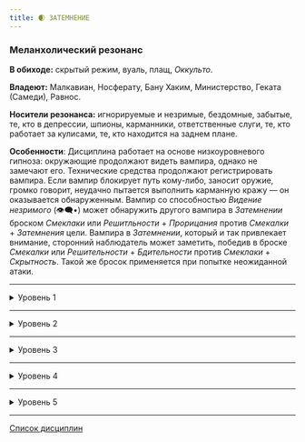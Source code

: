```yaml
---
title: 🌒 ЗАТЕМНЕНИЕ
---
```

### Меланхолический резонанс

**В обиходе:** скрытый режим, вуаль, плащ, *Оккульто*.

**Владеют:** Малкавиан, Носферату, Бану Хаким, Министерство, Геката (Самеди), Равнос.

**Носители резонанса:** игнорируемые и незримые, бездомные, забытые, те, кто в депрессии, шпионы, карманники, ответственные слуги, те, кто работает за кулисами, те, кто находится на заднем плане.

**Особенности**: Дисциплина работает на основе низкоуровневого гипноза: окружающие продолжают видеть вампира, однако не замечают его. Технические средства продолжают регистрировать вампира. Если вампир блокирует путь кому-либо, заносит оружие, громко говорит, неудачно пытается выполнить карманную кражу — он оказывается обнаруженным. Вампир со способностью *Видение незримого* (👁‍🗨•) может обнаружить другого вампира в *Затемнении* броском *Смеклаки* или *Решитльности* + *Прорицания* против *Смекалки* + *Затемнения* цели. Вампира в *Затемнении*, который и так привлекает внимание, сторонний наблюдатель может заметить, победив в броске *Смекалки* или *Решительности* + *Бдительности* против *Смеклаки* + *Скрытность*. Такой же бросок применяется при попытке неожиданной атаки.

___

<details>
<summary>Уровень 1</summary>

### ● Плащ теней

- **Стоимость**: —
- **Дайспул**: —
- **Система**: Находясь в неподвижности в некоем подобии укрытия и не издавая звуков, вампир избегает обнаружения (кроме механических или сверхъестественных средств).
- **Длительность**: одна сцена или до обнаружения

___

### ● Безмолвие смерти

- **Стоимость**: —
- **Дайспул**: —
- **Система**: Вампир полностью приглушает издаваемые им незначительные звуки для всех людей в пределах слышимости (не обманывая микрофоны и электронику), однако при этом существенный шум (метание предметов, наталкивание на них, грохот дверьми все еще могут выдать вампира).
- **Длительность**: одна сцена
</details>

___

<details>
<summary>Уровень 2</summary>

### ●● Невидимый проход 🍷

- **Стоимость**: одно пробуждение крови
- **Дайспул**: —
- **Система**: Если вампир не издает звуков громче шепота и не излучает резких запахов, он способен перемещаться, оставаясь невидимым, однако он не может скрыться, пока за ним активно наблюдают. *Чувство невидимого* (👁‍🗨•) позволяет обнаружить вампира. Если вампир привлек внимание возможного наблюдателя, тот может сделать бросок обнаружения.
- **Длительность**: одна сцена или до обнаружения

___

### ●● Химерия (👑 ●) 🍷

- **Стоимость**: 1 пробуждение крови
- **Дайспул**: *Манипуляция* + *Затемнение* против *Самообладания* + *Смекалки*
- **Система**: Вампир получает возможность создавать кратковременные (движение в ракурсе бокового зрения, мягкий шёпот) яркие галлюцинации, влияющие на одно из чувств попавших под воздействие целей — фальшивые документы создать не получится. При успешном броске любая неподготовленная цель в поле зрения вампира переживает галлюцинацию, и отвлекаясь на неё теряет 2 кости для своего следующего действия. Если цель провалила проверку сопротивления, она полностью теряет своё следующее действие (однако может защищаться и сопротивляться с указанным выше штрафом). Подобные галлюцинации никогда нельзя записать или передать с помощью технических средств.
- **Длительность**: 1 ход
</details>

___

<details>
<summary>Уровень 3</summary>

### ●●● Призрак в машине

- **Стоимость**: без дополнительной стоимости
- **Дайспул**: —
- **Система**: Вампир затрудняет свое обнаружение с помощью технических средств. На записи вампир выглядит размытым, его сложно идентифицировать. При наблюдении в режиме реального времени вампир замаскирован от наблюдающих по стандартным правилам. При попытке определить вампира на пленке, видеозаписи или фотографии во время действия способностей *Затемнения* сложность обнаружения для наблюдателей увеличивается на **3**. Вампир получает три дополнительных дайса к пулам для попыток обойти автоматизированные электронные системы наблюдения и различные средства обнаружения, которые, к тому же, теперь иногда сбоят при находящемся рядом вампире.
- **Длительность**: в зависимости от применения

___

### ●●● Фата моргана (👑 ●●) 🍷

- **Стоимость**: 1 пробуждение крови
- **Дайспул**: *Манипуляция* + *Затемнение* (1 + количество чувств)
- **Система**: Вампир может создавать сложные галлюцинации, заставляя любые цели в поле видимости слышать, видеть и ощущать всё, что пожелает вампир. Ограничения на количество целей нет, однако каждая цель должна иметь возможность видеть вампира, даже если она не знает о его присутствии. После активации галлюцинации вампир может покинуть место её действия. Визуальные эффекты являются отдельными объектами и не могут использоваться как маска или иным образом маскировать предметы либо личностей, а также никогда не могут блокировать поле зрения полностью. Галлюцинации *Фата моргана* не могут воздействовать на объекты окружающей реальности: фантомный поток крови не смоет пешеходов, а взрыв не нанесет никому урона, даже галлюцинационного. Эффекты *Фата моргана* не могут ослепить, оглушить или иным образом перегрузить чувства, даже улучшенные сверхъестественно. Их нельзя записать на электронные средства. 
Сложность броска увеличивается на 1 за галлюцинацию размером с комнату, на 2 за размер с дом и так далее. Попытки изобразить внешность или поведение конкретной личности могут потребовать броска *Исполнения* или *Притворства*. Вампиры и другие сверхъестественные существа могут распознать галлюцинацию, однако смертные могут предпринять такую попытку, только если у них есть повод подозревать. Для этого выполняется проверка *Интеллекта* + *Бдительности* против *Манипуляции* + *Присутствия*, при победе цель больше не подвергается иллюзии. Попытка взаимодействовать с галлюцинацией также разрушает иллюзию.
- **Длительность**: 1 сцена или если вампир решит завершить раньше

___

### ●●● Маска тысячи лиц 🍷

- **Стоимость**: одно пробуждение крови
- **Дайспул**: —
- **Система**: Вампир использует *Затемнение* для того чтобы приобрести абсолютно непримечательную внешность обычного для местности человека того же пола, роста и телосложения, не скрываясь от наблюдателей, а маскируясь под случайного обывателя, одетого в непримечательную одежду. *Чувство невидимого* (👁‍🗨•) позволяет обнаружить вампира.
- **Длительность**: одна сцена

___

### ●●● Маска изоляции (🔗●, 🌒 Маска тысячи лиц) 🍷

- **Стоимость**: 1 пробуждение крови
- **Дайспул**: *Манипуляция* + *Затемнение* против *Харизмы* + *Проницательности*
- **Система**: Сила позволяет наложить *Маску тысячи лиц* (🌒●●●) на выбранную цель. Удерживая зрительный контакт, Заклинатель должен выиграть проверку дайспула. При успехе цель перестают узнавать, как если бы на ней была *Маска тысячи лиц*, для того чтобы попытаться убедить окружающих в своей личности, цель должна пройти проверку *Самообладания* + *Убеждения* с большой СЛ. Если цель узнает о наложенной на неё силе, эффект рассеивается и больше не может быть использован на эту цель. Применение этой силы для газлайтинга приводит к *Пятнам на человечности*.
- **Длительность**: 1 ночь + 1 ночь за каждый сдвиг
</details>

___

<details>
<summary>Уровень 4</summary>

### ●●●● Сокрытие (👁‍🗨 ●●●) 🍷

- **Стоимость**: одно пробуждение крови
- **Дайспул**: *Интеллект* + *Затемнение*
- **Система**: Вампир может сокрыть от любопытных глаз некий объект (дверь, машину, небольшой домик), заставляя игнорировать его всех, кто не натолкнется на объект. Сложность броска варьируется в зависимости от размера и местоположения объекта: от **2** (сокрытие кольца в шкафчике с другими вещами) до **6** (сокрытие дома посреди пустой площади). Сила скрывает все, что находится внутри объекта, пока наблюдатель находится снаружи. Эта сила не влияет на объекты крупнее двухэтажного дома или самостоятельно перемещающихся объектов (автомобиль). *Чувство невидимого* (👁‍🗨•) или похожие силы позволяют обнаружить объект в случае победы в броске *Смекалка* + *Ясновидение* против *Интеллекта* + *Затемнения*.
- **Длительность**: одна ночь + дополнительная ночь за каждый лишний успех

___

### ●●●● Исчезновение (🌒 Плащ теней) 0/🍷

- **Стоимость**: в зависимости от исходной силы
- **Дайспул**: *Смекалка* + *Затемнение* против *Смекалка* + *Бдительности*
- **Система**: Вампир может использовать *Плащ теней* и *Невидимый проход* даже в условиях прямого наблюдения, мгновенно исчезая и оставляя о себе смутные воспоминания. При попытке скрыться на глазах смертного выполняется бросок, при успехе наблюдатель начинает сомневаться в том, был ли здесь вампир вообще. При критическом успехе вампир полностью стирается из памяти наблюдателя. Способность не влияет на воспоминания других вампиров. **Можно использовать только один раз за сцену**.
- **Длительность**: в зависимости от исходной силы
</details>

___

<details>
<summary>Уровень 5</summary>

### ●●●●● Скрыть компанию (🍷+X)

- **Стоимость**: одно пробуждение крови + дополнительные пробуждения
- **Дайспул**: —
- **Система**: Вампир может расширить свою способность *Затемнения* на нескольких дополнительных согласных субъектов, количество которых не превышает *Смекалка* вампира; за сокрытие каждого дополнительного субъекта требуется дополнительный бросок *Пробуждения крови*. Вампир может выбрать любую силу *Затемнения*, считается, что каждый сокрытый использовал ее самостоятельно, но при этом берется уровень *Затемнения* использующего способность Вампира.  Члены группы все ещё видят друг друга. Если обнаруживают использовавшего эту способность Вампира, маскировка спадает со всей группы, иначе обнаруживают только того, кому не удалось скрыться от наблюдения.
- **Длительность**: в зависимости от исходной силы

___

### ●●●●● Обличье самозванца (🌒 Маска тысячи лиц) 🍷

- **Стоимость**: одно пробуждение крови
- **Дайспул**: *Смекалка* + *Затемнение*, *Манипуляция* + *Исполнение*
- **Система**: Достаточно подготовившись и изучив цель (хотя бы **5** минут для изучения лица с разных ракурсов и хотя бы **10** минут для изучения голоса и манер), вампир может принять внешность конкретного человека любого пола и телосложения. Затем выполняется скрытый бросок *Смекалка* + *Затемнения* (**4**). На провале маскировка оказывается неубедительной и автоматически провалится перед любым, кто достаточно хорошо знает цель. На успехе иллюзия окажется качественной, но вампир должен бросать *Манипуляцию* + *Исполнение* для попытки воспроизвести поведение цели. На критическом успехе иллюзия оказывается идеальной и дополнительных бросков не требуется. *Чувство невидимого* (👁‍🗨•) позволяет обнаружить вампира по обычным правилам.
- **Длительность**: одна сцена
</details>

___

[Список дисциплин](index.md)